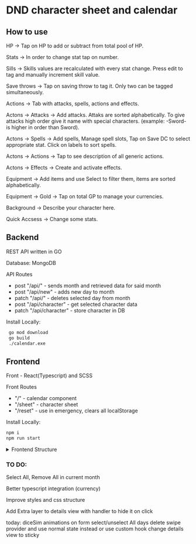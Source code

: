 # DND character sheet and calendar

## How to use

HP -> Tap on HP to add or subtract from total pool of HP.

Stats -> In order to change stat tap on number.

Sills -> Skills values are recalculated with every stat change. Press edit to tag and manually increment skill value.

Save throws -> Tap on saving throw to tag it. Only two can be tagged simultaneously.

Actions -> Tab with attacks, spells, actions and effects.

Actons -> Attacks -> Add attacks. Attaks are sorted alphabetically. To give attacks high order give it name with special characters. (example: -Sword- is higher in order than Sword).

Actons -> Spells -> Add spells, Manage spell slots, Tap on Save DC to select appropriate stat. Click on labels to sort spells.

Actons -> Actions -> Tap to see description of all generic actions.

Actons -> Effects -> Create and activate effects.

Equipment -> Add items and use Select to filter them, items are sorted alphabetically.

Equipment -> Gold -> Tap on total GP to manage your currencies.

Background -> Describe your character here.

Quick Accsess -> Change some stats.

## Backend

REST API written in GO 

Database: MongoDB

API Routes

- post "/api/" - sends month and retrieved data for said month
- post "/api/new" - adds new day to month
- patch "/api/" - deletes selected day from month
- post "/api/character" - get selected character data
- patch "/api/character" - store character in DB

Install Locally:

```sh
 go mod download
 go build
 ./calendar.exe
```

## Frontend

Front - React(Typescript) and SCSS

Front Routes

- "/" - calendar component
- "/sheet" - character sheet
- "/reset" - use in emergency, clears all localStorage

Install Locally:

```sh
npm i
npm run start
```

<details><summary>Frontend Structure</summary>
<p>CLI command: tree /F >tree.txt</p>

```
.
│   App.tsx
│   index.tsx
│   react-app-env.d.ts
│   serviceWorker.ts
├───assets
│       GitHub-Mark-64px.png
│       icons8-trash.svg
│       index.css
│       Roboto-Light.ttf
│       UI_icon_expand.svg
├───Calendar
│   │   Calendar.scss
│   │   Calendar.tsx
│   │   index.ts
│   ├───Footer
│   │       index.tsx
│   ├───Month
│   │       Days.tsx
│   │       index.tsx
│   └───Players
│           index.tsx
├───CharacterSheet
│   │   CharacterSheet.tsx
│   │   CurrentComponent.tsx
│   │   index.ts
│   │   styles.scss
│   │   variables.scss
│   ├───AllActions
│   │   │   AllActions.tsx
│   │   │   index.ts
│   │   │   styles.scss
│   │   ├───Actions
│   │   │       index.tsx
│   │   ├───Attacks
│   │   │       AddAttack.tsx
│   │   │       index.tsx
│   │   ├───Effects
│   │   │       AddEffect.tsx
│   │   │       index.tsx
│   │   └───Spells
│   │           AddSpell.tsx
│   │           index.tsx
│   │           SpellSlots.tsx
│   ├───Equipment
│   │       AddEquipment.tsx
│   │       Gold.tsx
│   │       index.tsx
│   │       styles.scss
│   ├───QuickAccess
│   │       ChangeUserAndData.tsx
│   │       index.tsx
│   │       styles.scss
│   ├───SavingThrows
│   │       index.tsx
│   │       styles.scss
│   │       ThrowsValues.tsx
│   ├───Skills
│   │       index.tsx
│   │       Skill.tsx
│   │       styles.scss
│   ├───Stats
│   │       index.tsx
│   │       StatsSelect.tsx
│   │       styles.scss
│   ├───Story
│   │       index.tsx
│   │       styles.scss
│   └───TopDisplay
│           index.tsx
│           styles.scss
├───components
│       InputField.tsx
│       InputNumber.tsx
│       Reset.tsx
│       StatButtons.tsx
│       TextAreaField.tsx
├───context
│   └───Character
│           index.tsx
│           reducer.ts
├───hooks
│   ├───useCalendar
│   │        index.ts
│   └───useOutsideClick
│           index.ts
├───Services
│   ├───CharacterMethods
│   │       index.ts
│   ├───FetchAPI
│   │       index.ts
│   └───History
│           index.ts
├───tests
│       App.test.tsx
│       setupTests.ts
└───ts
        interfaces.ts
```
</P>
</details>

### TO DO:

Select All, Remove All in current month

Better typescript integration (currency)

Improve styles and css structure

Add Extra layer to details view with handler to hide it on click

today: 
diceSim
animations on form 
select/unselect All days
delete swipe provider and use normal state instead or use custom hook
change details view to sticky